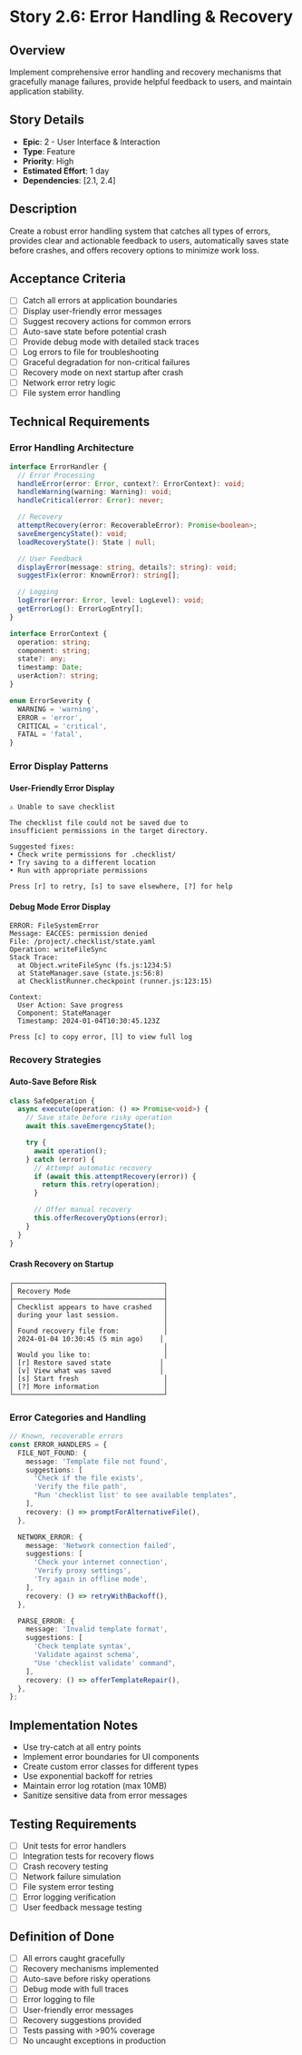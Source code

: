 # Story 2.6: Error Handling & Recovery

## Overview

Implement comprehensive error handling and recovery mechanisms that gracefully manage failures, provide helpful feedback to users, and maintain application stability.

## Story Details

- **Epic**: 2 - User Interface & Interaction
- **Type**: Feature
- **Priority**: High
- **Estimated Effort**: 1 day
- **Dependencies**: [2.1, 2.4]

## Description

Create a robust error handling system that catches all types of errors, provides clear and actionable feedback to users, automatically saves state before crashes, and offers recovery options to minimize work loss.

## Acceptance Criteria

- [ ] Catch all errors at application boundaries
- [ ] Display user-friendly error messages
- [ ] Suggest recovery actions for common errors
- [ ] Auto-save state before potential crash
- [ ] Provide debug mode with detailed stack traces
- [ ] Log errors to file for troubleshooting
- [ ] Graceful degradation for non-critical failures
- [ ] Recovery mode on next startup after crash
- [ ] Network error retry logic
- [ ] File system error handling

## Technical Requirements

### Error Handling Architecture

```typescript
interface ErrorHandler {
  // Error Processing
  handleError(error: Error, context?: ErrorContext): void;
  handleWarning(warning: Warning): void;
  handleCritical(error: Error): never;

  // Recovery
  attemptRecovery(error: RecoverableError): Promise<boolean>;
  saveEmergencyState(): void;
  loadRecoveryState(): State | null;

  // User Feedback
  displayError(message: string, details?: string): void;
  suggestFix(error: KnownError): string[];

  // Logging
  logError(error: Error, level: LogLevel): void;
  getErrorLog(): ErrorLogEntry[];
}

interface ErrorContext {
  operation: string;
  component: string;
  state?: any;
  timestamp: Date;
  userAction?: string;
}

enum ErrorSeverity {
  WARNING = 'warning',
  ERROR = 'error',
  CRITICAL = 'critical',
  FATAL = 'fatal',
}
```

### Error Display Patterns

#### User-Friendly Error Display

```
⚠ Unable to save checklist

The checklist file could not be saved due to
insufficient permissions in the target directory.

Suggested fixes:
• Check write permissions for .checklist/
• Try saving to a different location
• Run with appropriate permissions

Press [r] to retry, [s] to save elsewhere, [?] for help
```

#### Debug Mode Error Display

```
ERROR: FileSystemError
Message: EACCES: permission denied
File: /project/.checklist/state.yaml
Operation: writeFileSync
Stack Trace:
  at Object.writeFileSync (fs.js:1234:5)
  at StateManager.save (state.js:56:8)
  at ChecklistRunner.checkpoint (runner.js:123:15)

Context:
  User Action: Save progress
  Component: StateManager
  Timestamp: 2024-01-04T10:30:45.123Z

Press [c] to copy error, [l] to view full log
```

### Recovery Strategies

#### Auto-Save Before Risk

```typescript
class SafeOperation {
  async execute(operation: () => Promise<void>) {
    // Save state before risky operation
    await this.saveEmergencyState();

    try {
      await operation();
    } catch (error) {
      // Attempt automatic recovery
      if (await this.attemptRecovery(error)) {
        return this.retry(operation);
      }

      // Offer manual recovery
      this.offerRecoveryOptions(error);
    }
  }
}
```

#### Crash Recovery on Startup

```
┌─────────────────────────────────────┐
│ Recovery Mode                       │
├─────────────────────────────────────┤
│ Checklist appears to have crashed   │
│ during your last session.           │
│                                     │
│ Found recovery file from:           │
│ 2024-01-04 10:30:45 (5 min ago)    │
│                                     │
│ Would you like to:                  │
│ [r] Restore saved state            │
│ [v] View what was saved            │
│ [s] Start fresh                     │
│ [?] More information                │
└─────────────────────────────────────┘
```

### Error Categories and Handling

```typescript
// Known, recoverable errors
const ERROR_HANDLERS = {
  FILE_NOT_FOUND: {
    message: 'Template file not found',
    suggestions: [
      'Check if the file exists',
      'Verify the file path',
      "Run 'checklist list' to see available templates",
    ],
    recovery: () => promptForAlternativeFile(),
  },

  NETWORK_ERROR: {
    message: 'Network connection failed',
    suggestions: [
      'Check your internet connection',
      'Verify proxy settings',
      'Try again in offline mode',
    ],
    recovery: () => retryWithBackoff(),
  },

  PARSE_ERROR: {
    message: 'Invalid template format',
    suggestions: [
      'Check template syntax',
      'Validate against schema',
      "Use 'checklist validate' command",
    ],
    recovery: () => offerTemplateRepair(),
  },
};
```

## Implementation Notes

- Use try-catch at all entry points
- Implement error boundaries for UI components
- Create custom error classes for different types
- Use exponential backoff for retries
- Maintain error log rotation (max 10MB)
- Sanitize sensitive data from error messages

## Testing Requirements

- [ ] Unit tests for error handlers
- [ ] Integration tests for recovery flows
- [ ] Crash recovery testing
- [ ] Network failure simulation
- [ ] File system error testing
- [ ] Error logging verification
- [ ] User feedback message testing

## Definition of Done

- [ ] All errors caught gracefully
- [ ] Recovery mechanisms implemented
- [ ] Auto-save before risky operations
- [ ] Debug mode with full traces
- [ ] Error logging to file
- [ ] User-friendly error messages
- [ ] Recovery suggestions provided
- [ ] Tests passing with >90% coverage
- [ ] No uncaught exceptions in production
